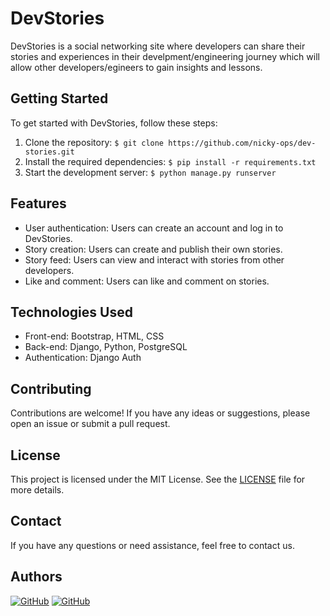 # DevStories
DevStories is a social networking site where developers can share their stories and experiences in their develpment/engineering journey which will allow other developers/egineers to gain insights and lessons.

## Getting Started
To get started with DevStories, follow these steps:

1. Clone the repository: `$ git clone https://github.com/nicky-ops/dev-stories.git`
2. Install the required dependencies: `$ pip install -r requirements.txt`
3. Start the development server: `$ python manage.py runserver`

## Features
- User authentication: Users can create an account and log in to DevStories.
- Story creation: Users can create and publish their own stories.
- Story feed: Users can view and interact with stories from other developers.
- Like and comment: Users can like and comment on stories.

## Technologies Used
- Front-end: Bootstrap, HTML, CSS
- Back-end: Django, Python, PostgreSQL
- Authentication: Django Auth

## Contributing
Contributions are welcome! If you have any ideas or suggestions, please open an issue or submit a pull request.

## License
This project is licensed under the MIT License. See the [LICENSE](./LICENSE) file for more details.

## Contact
If you have any questions or need assistance, feel free to contact us.

## Authors
[![GitHub](https://img.shields.io/badge/GitHub-Profile-blue?style=flat-square&logo=github)](https://github.com/nicky-ops) [![GitHub](https://img.shields.io/badge/GitHub-Profile-blue?style=flat-square&logo=github)](https://github.com/Peter-Mwangi254)
